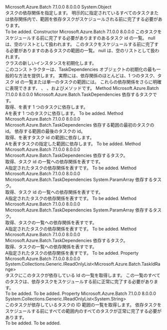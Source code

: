 <Type Name="TaskDependencies" FullName="Microsoft.Azure.Batch.TaskDependencies">
  <TypeSignature Language="C#" Value="public class TaskDependencies" />
  <TypeSignature Language="ILAsm" Value=".class public auto ansi beforefieldinit TaskDependencies extends System.Object" />
  <TypeSignature Language="DocId" Value="T:Microsoft.Azure.Batch.TaskDependencies" />
  <TypeSignature Language="VB.NET" Value="Public Class TaskDependencies" />
  <TypeSignature Language="F#" Value="type TaskDependencies = class&#xA;    interface ITransportObjectProvider&lt;TaskDependencies&gt;&#xA;    interface IPropertyMetadata&#xA;    interface IModifiable&#xA;    interface IReadOnly" />
  <AssemblyInfo>
    <AssemblyName>Microsoft.Azure.Batch</AssemblyName>
    <AssemblyVersion>7.1.0.0</AssemblyVersion>
    <AssemblyVersion>8.0.0.0</AssemblyVersion>
  </AssemblyInfo>
  <Base>
    <BaseTypeName>System.Object</BaseTypeName>
  </Base>
  <Interfaces />
  <Docs>
    <summary>
            タスクの依存関係を指定します。 明示的に指定されているすべてのタスクまたは依存関係内で、範囲を依存タスクがスケジュールされる前に完了する必要があります。
            </summary>
    <remarks>To be added.</remarks>
  </Docs>
  <Members>
    <Member MemberName=".ctor">
      <MemberSignature Language="C#" Value="public TaskDependencies (System.Collections.Generic.IEnumerable&lt;string&gt; taskIds, System.Collections.Generic.IEnumerable&lt;Microsoft.Azure.Batch.TaskIdRange&gt; taskIdRanges);" />
      <MemberSignature Language="ILAsm" Value=".method public hidebysig specialname rtspecialname instance void .ctor(class System.Collections.Generic.IEnumerable`1&lt;string&gt; taskIds, class System.Collections.Generic.IEnumerable`1&lt;class Microsoft.Azure.Batch.TaskIdRange&gt; taskIdRanges) cil managed" />
      <MemberSignature Language="DocId" Value="M:Microsoft.Azure.Batch.TaskDependencies.#ctor(System.Collections.Generic.IEnumerable{System.String},System.Collections.Generic.IEnumerable{Microsoft.Azure.Batch.TaskIdRange})" />
      <MemberSignature Language="VB.NET" Value="Public Sub New (taskIds As IEnumerable(Of String), taskIdRanges As IEnumerable(Of TaskIdRange))" />
      <MemberSignature Language="F#" Value="new Microsoft.Azure.Batch.TaskDependencies : seq&lt;string&gt; * seq&lt;Microsoft.Azure.Batch.TaskIdRange&gt; -&gt; Microsoft.Azure.Batch.TaskDependencies" Usage="new Microsoft.Azure.Batch.TaskDependencies (taskIds, taskIdRanges)" />
      <MemberType>Constructor</MemberType>
      <AssemblyInfo>
        <AssemblyName>Microsoft.Azure.Batch</AssemblyName>
        <AssemblyVersion>7.1.0.0</AssemblyVersion>
        <AssemblyVersion>8.0.0.0</AssemblyVersion>
      </AssemblyInfo>
      <Parameters>
        <Parameter Name="taskIds" Type="System.Collections.Generic.IEnumerable&lt;System.String&gt;" />
        <Parameter Name="taskIdRanges" Type="System.Collections.Generic.IEnumerable&lt;Microsoft.Azure.Batch.TaskIdRange&gt;" />
      </Parameters>
      <Docs>
        <param name="taskIds">このタスクをスケジュールする前に完了する必要がありますのあるタスク id の一覧。 null は、空のリストとして扱われます。</param>
        <param name="taskIdRanges">このタスクをスケジュールする前に完了する必要がありますのあるタスクの範囲の一覧。 null は、空のリストとして扱われます。</param>
        <summary>
            <see cref="T:Microsoft.Azure.Batch.TaskDependencies" /> クラスの新しいインスタンスを初期化します。
            </summary>
        <remarks>このコンス トラクターは、TaskDependencies オブジェクトの初期化の最も一般的な方法を提供します。
            実際には、依存関係のほとんどは、1 つのタスク、タスク id の一覧または単一のタスクの範囲には。 これらの依存関係をさらに明確に表現できます<see cref="M:Microsoft.Azure.Batch.TaskDependencies.OnId(System.String)" />、 <see cref="M:Microsoft.Azure.Batch.TaskDependencies.OnIds(System.String[])" />、 <see cref="M:Microsoft.Azure.Batch.TaskDependencies.OnTasks(Microsoft.Azure.Batch.CloudTask[])" />、および<see cref="M:Microsoft.Azure.Batch.TaskDependencies.OnIdRange(System.Int32,System.Int32)" />メソッドです。</remarks>
      </Docs>
    </Member>
    <Member MemberName="OnId">
      <MemberSignature Language="C#" Value="public static Microsoft.Azure.Batch.TaskDependencies OnId (string id);" />
      <MemberSignature Language="ILAsm" Value=".method public static hidebysig class Microsoft.Azure.Batch.TaskDependencies OnId(string id) cil managed" />
      <MemberSignature Language="DocId" Value="M:Microsoft.Azure.Batch.TaskDependencies.OnId(System.String)" />
      <MemberSignature Language="VB.NET" Value="Public Shared Function OnId (id As String) As TaskDependencies" />
      <MemberSignature Language="F#" Value="static member OnId : string -&gt; Microsoft.Azure.Batch.TaskDependencies" Usage="Microsoft.Azure.Batch.TaskDependencies.OnId id" />
      <MemberType>Method</MemberType>
      <AssemblyInfo>
        <AssemblyName>Microsoft.Azure.Batch</AssemblyName>
        <AssemblyVersion>7.1.0.0</AssemblyVersion>
        <AssemblyVersion>8.0.0.0</AssemblyVersion>
      </AssemblyInfo>
      <ReturnValue>
        <ReturnType>Microsoft.Azure.Batch.TaskDependencies</ReturnType>
      </ReturnValue>
      <Parameters>
        <Parameter Name="id" Type="System.String" />
      </Parameters>
      <Docs>
        <param name="id">依存するタスクです。</param>
        <summary>
            取得、<see cref="T:Microsoft.Azure.Batch.TaskDependencies" />を表す 1 つのタスクに依存します。
            </summary>
        <returns>A<see cref="T:Microsoft.Azure.Batch.TaskDependencies" />を表す 1 つのタスクに依存します。</returns>
        <remarks>To be added.</remarks>
      </Docs>
    </Member>
    <Member MemberName="OnIdRange">
      <MemberSignature Language="C#" Value="public static Microsoft.Azure.Batch.TaskDependencies OnIdRange (int start, int end);" />
      <MemberSignature Language="ILAsm" Value=".method public static hidebysig class Microsoft.Azure.Batch.TaskDependencies OnIdRange(int32 start, int32 end) cil managed" />
      <MemberSignature Language="DocId" Value="M:Microsoft.Azure.Batch.TaskDependencies.OnIdRange(System.Int32,System.Int32)" />
      <MemberSignature Language="VB.NET" Value="Public Shared Function OnIdRange (start As Integer, end As Integer) As TaskDependencies" />
      <MemberSignature Language="F#" Value="static member OnIdRange : int * int -&gt; Microsoft.Azure.Batch.TaskDependencies" Usage="Microsoft.Azure.Batch.TaskDependencies.OnIdRange (start, end)" />
      <MemberType>Method</MemberType>
      <AssemblyInfo>
        <AssemblyName>Microsoft.Azure.Batch</AssemblyName>
        <AssemblyVersion>7.1.0.0</AssemblyVersion>
        <AssemblyVersion>8.0.0.0</AssemblyVersion>
      </AssemblyInfo>
      <ReturnValue>
        <ReturnType>Microsoft.Azure.Batch.TaskDependencies</ReturnType>
      </ReturnValue>
      <Parameters>
        <Parameter Name="start" Type="System.Int32" />
        <Parameter Name="end" Type="System.Int32" />
      </Parameters>
      <Docs>
        <param name="start">依存する範囲の最初のタスクの id。</param>
        <param name="end">依存する範囲の最後のタスクの id。</param>
        <summary>
            取得、<see cref="T:Microsoft.Azure.Batch.TaskDependencies" />を表すタスク id の範囲に依存します。
            </summary>
        <returns>A<see cref="T:Microsoft.Azure.Batch.TaskDependencies" />を表すタスクの指定した範囲に依存します。</returns>
        <remarks>To be added.</remarks>
      </Docs>
    </Member>
    <Member MemberName="OnIds">
      <MemberSignature Language="C#" Value="public static Microsoft.Azure.Batch.TaskDependencies OnIds (System.Collections.Generic.IEnumerable&lt;string&gt; ids);" />
      <MemberSignature Language="ILAsm" Value=".method public static hidebysig class Microsoft.Azure.Batch.TaskDependencies OnIds(class System.Collections.Generic.IEnumerable`1&lt;string&gt; ids) cil managed" />
      <MemberSignature Language="DocId" Value="M:Microsoft.Azure.Batch.TaskDependencies.OnIds(System.Collections.Generic.IEnumerable{System.String})" />
      <MemberSignature Language="VB.NET" Value="Public Shared Function OnIds (ids As IEnumerable(Of String)) As TaskDependencies" />
      <MemberSignature Language="F#" Value="static member OnIds : seq&lt;string&gt; -&gt; Microsoft.Azure.Batch.TaskDependencies" Usage="Microsoft.Azure.Batch.TaskDependencies.OnIds ids" />
      <MemberType>Method</MemberType>
      <AssemblyInfo>
        <AssemblyName>Microsoft.Azure.Batch</AssemblyName>
        <AssemblyVersion>7.1.0.0</AssemblyVersion>
        <AssemblyVersion>8.0.0.0</AssemblyVersion>
      </AssemblyInfo>
      <ReturnValue>
        <ReturnType>Microsoft.Azure.Batch.TaskDependencies</ReturnType>
      </ReturnValue>
      <Parameters>
        <Parameter Name="ids" Type="System.Collections.Generic.IEnumerable&lt;System.String&gt;" />
      </Parameters>
      <Docs>
        <param name="ids">依存するタスク。</param>
        <summary>
            取得、<see cref="T:Microsoft.Azure.Batch.TaskDependencies" />タスク id の一覧への依存関係を表すです。
            </summary>
        <returns>A<see cref="T:Microsoft.Azure.Batch.TaskDependencies" />指定されたタスクの依存関係を表すです。</returns>
        <remarks>To be added.</remarks>
      </Docs>
    </Member>
    <Member MemberName="OnIds">
      <MemberSignature Language="C#" Value="public static Microsoft.Azure.Batch.TaskDependencies OnIds (params string[] ids);" />
      <MemberSignature Language="ILAsm" Value=".method public static hidebysig class Microsoft.Azure.Batch.TaskDependencies OnIds(string[] ids) cil managed" />
      <MemberSignature Language="DocId" Value="M:Microsoft.Azure.Batch.TaskDependencies.OnIds(System.String[])" />
      <MemberSignature Language="VB.NET" Value="Public Shared Function OnIds (ParamArray ids As String()) As TaskDependencies" />
      <MemberSignature Language="F#" Value="static member OnIds : string[] -&gt; Microsoft.Azure.Batch.TaskDependencies" Usage="Microsoft.Azure.Batch.TaskDependencies.OnIds ids" />
      <MemberType>Method</MemberType>
      <AssemblyInfo>
        <AssemblyName>Microsoft.Azure.Batch</AssemblyName>
        <AssemblyVersion>7.1.0.0</AssemblyVersion>
        <AssemblyVersion>8.0.0.0</AssemblyVersion>
      </AssemblyInfo>
      <ReturnValue>
        <ReturnType>Microsoft.Azure.Batch.TaskDependencies</ReturnType>
      </ReturnValue>
      <Parameters>
        <Parameter Name="ids" Type="System.String[]">
          <Attributes>
            <Attribute>
              <AttributeName>System.ParamArray</AttributeName>
            </Attribute>
          </Attributes>
        </Parameter>
      </Parameters>
      <Docs>
        <param name="ids">依存するタスク。</param>
        <summary>
            取得、<see cref="T:Microsoft.Azure.Batch.TaskDependencies" />タスク id の一覧への依存関係を表すです。
            </summary>
        <returns>A<see cref="T:Microsoft.Azure.Batch.TaskDependencies" />指定されたタスクの依存関係を表すです。</returns>
        <remarks>To be added.</remarks>
      </Docs>
    </Member>
    <Member MemberName="OnTasks">
      <MemberSignature Language="C#" Value="public static Microsoft.Azure.Batch.TaskDependencies OnTasks (params Microsoft.Azure.Batch.CloudTask[] tasks);" />
      <MemberSignature Language="ILAsm" Value=".method public static hidebysig class Microsoft.Azure.Batch.TaskDependencies OnTasks(class Microsoft.Azure.Batch.CloudTask[] tasks) cil managed" />
      <MemberSignature Language="DocId" Value="M:Microsoft.Azure.Batch.TaskDependencies.OnTasks(Microsoft.Azure.Batch.CloudTask[])" />
      <MemberSignature Language="VB.NET" Value="Public Shared Function OnTasks (ParamArray tasks As CloudTask()) As TaskDependencies" />
      <MemberSignature Language="F#" Value="static member OnTasks : Microsoft.Azure.Batch.CloudTask[] -&gt; Microsoft.Azure.Batch.TaskDependencies" Usage="Microsoft.Azure.Batch.TaskDependencies.OnTasks tasks" />
      <MemberType>Method</MemberType>
      <AssemblyInfo>
        <AssemblyName>Microsoft.Azure.Batch</AssemblyName>
        <AssemblyVersion>7.1.0.0</AssemblyVersion>
        <AssemblyVersion>8.0.0.0</AssemblyVersion>
      </AssemblyInfo>
      <ReturnValue>
        <ReturnType>Microsoft.Azure.Batch.TaskDependencies</ReturnType>
      </ReturnValue>
      <Parameters>
        <Parameter Name="tasks" Type="Microsoft.Azure.Batch.CloudTask[]">
          <Attributes>
            <Attribute>
              <AttributeName>System.ParamArray</AttributeName>
            </Attribute>
          </Attributes>
        </Parameter>
      </Parameters>
      <Docs>
        <param name="tasks">依存するタスク。</param>
        <summary>
            取得、<see cref="T:Microsoft.Azure.Batch.TaskDependencies" />タスクの一覧への依存関係を表すです。
            </summary>
        <returns>A<see cref="T:Microsoft.Azure.Batch.TaskDependencies" />指定されたタスクの依存関係を表すです。</returns>
        <remarks>To be added.</remarks>
      </Docs>
    </Member>
    <Member MemberName="OnTasks">
      <MemberSignature Language="C#" Value="public static Microsoft.Azure.Batch.TaskDependencies OnTasks (System.Collections.Generic.IEnumerable&lt;Microsoft.Azure.Batch.CloudTask&gt; tasks);" />
      <MemberSignature Language="ILAsm" Value=".method public static hidebysig class Microsoft.Azure.Batch.TaskDependencies OnTasks(class System.Collections.Generic.IEnumerable`1&lt;class Microsoft.Azure.Batch.CloudTask&gt; tasks) cil managed" />
      <MemberSignature Language="DocId" Value="M:Microsoft.Azure.Batch.TaskDependencies.OnTasks(System.Collections.Generic.IEnumerable{Microsoft.Azure.Batch.CloudTask})" />
      <MemberSignature Language="VB.NET" Value="Public Shared Function OnTasks (tasks As IEnumerable(Of CloudTask)) As TaskDependencies" />
      <MemberSignature Language="F#" Value="static member OnTasks : seq&lt;Microsoft.Azure.Batch.CloudTask&gt; -&gt; Microsoft.Azure.Batch.TaskDependencies" Usage="Microsoft.Azure.Batch.TaskDependencies.OnTasks tasks" />
      <MemberType>Method</MemberType>
      <AssemblyInfo>
        <AssemblyName>Microsoft.Azure.Batch</AssemblyName>
        <AssemblyVersion>7.1.0.0</AssemblyVersion>
        <AssemblyVersion>8.0.0.0</AssemblyVersion>
      </AssemblyInfo>
      <ReturnValue>
        <ReturnType>Microsoft.Azure.Batch.TaskDependencies</ReturnType>
      </ReturnValue>
      <Parameters>
        <Parameter Name="tasks" Type="System.Collections.Generic.IEnumerable&lt;Microsoft.Azure.Batch.CloudTask&gt;" />
      </Parameters>
      <Docs>
        <param name="tasks">依存するタスク。</param>
        <summary>
            取得、<see cref="T:Microsoft.Azure.Batch.TaskDependencies" />タスクの一覧への依存関係を表すです。
            </summary>
        <returns>A<see cref="T:Microsoft.Azure.Batch.TaskDependencies" />指定されたタスクの依存関係を表すです。</returns>
        <remarks>To be added.</remarks>
      </Docs>
    </Member>
    <Member MemberName="TaskIdRanges">
      <MemberSignature Language="C#" Value="public System.Collections.Generic.IReadOnlyList&lt;Microsoft.Azure.Batch.TaskIdRange&gt; TaskIdRanges { get; }" />
      <MemberSignature Language="ILAsm" Value=".property instance class System.Collections.Generic.IReadOnlyList`1&lt;class Microsoft.Azure.Batch.TaskIdRange&gt; TaskIdRanges" />
      <MemberSignature Language="DocId" Value="P:Microsoft.Azure.Batch.TaskDependencies.TaskIdRanges" />
      <MemberSignature Language="VB.NET" Value="Public ReadOnly Property TaskIdRanges As IReadOnlyList(Of TaskIdRange)" />
      <MemberSignature Language="F#" Value="member this.TaskIdRanges : System.Collections.Generic.IReadOnlyList&lt;Microsoft.Azure.Batch.TaskIdRange&gt;" Usage="Microsoft.Azure.Batch.TaskDependencies.TaskIdRanges" />
      <MemberType>Property</MemberType>
      <AssemblyInfo>
        <AssemblyName>Microsoft.Azure.Batch</AssemblyName>
        <AssemblyVersion>7.1.0.0</AssemblyVersion>
        <AssemblyVersion>8.0.0.0</AssemblyVersion>
      </AssemblyInfo>
      <ReturnValue>
        <ReturnType>System.Collections.Generic.IReadOnlyList&lt;Microsoft.Azure.Batch.TaskIdRange&gt;</ReturnType>
      </ReturnValue>
      <Docs>
        <summary>
            タスクにこのタスクが依存している Id の一覧を取得します。 この一覧のすべてのタスクは、依存タスクをスケジュールする前に正常に完了する必要があります。
            </summary>
        <value>To be added.</value>
        <remarks>To be added.</remarks>
      </Docs>
    </Member>
    <Member MemberName="TaskIds">
      <MemberSignature Language="C#" Value="public System.Collections.Generic.IReadOnlyList&lt;string&gt; TaskIds { get; }" />
      <MemberSignature Language="ILAsm" Value=".property instance class System.Collections.Generic.IReadOnlyList`1&lt;string&gt; TaskIds" />
      <MemberSignature Language="DocId" Value="P:Microsoft.Azure.Batch.TaskDependencies.TaskIds" />
      <MemberSignature Language="VB.NET" Value="Public ReadOnly Property TaskIds As IReadOnlyList(Of String)" />
      <MemberSignature Language="F#" Value="member this.TaskIds : System.Collections.Generic.IReadOnlyList&lt;string&gt;" Usage="Microsoft.Azure.Batch.TaskDependencies.TaskIds" />
      <MemberType>Property</MemberType>
      <AssemblyInfo>
        <AssemblyName>Microsoft.Azure.Batch</AssemblyName>
        <AssemblyVersion>7.1.0.0</AssemblyVersion>
        <AssemblyVersion>8.0.0.0</AssemblyVersion>
      </AssemblyInfo>
      <ReturnValue>
        <ReturnType>System.Collections.Generic.IReadOnlyList&lt;System.String&gt;</ReturnType>
      </ReturnValue>
      <Docs>
        <summary>
            このタスクが依存しているタスクの ID 範囲の一覧を取得します。 依存タスクをスケジュールする前にすべての範囲内のすべてのタスクが正常に完了する必要があります。
            </summary>
        <value>To be added.</value>
        <remarks>To be added.</remarks>
      </Docs>
    </Member>
  </Members>
</Type>